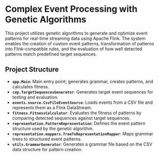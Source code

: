 # Complex Event Processing with Genetic Algorithms

This project utilizes genetic algorithms to generate and optimize event patterns for real-time streaming data using Apache Flink. The system enables the creation of custom event patterns, transformation of patterns into Flink-compatible rules, and the evaluation of how well detected patterns match predefined target sequences.

## Project Structure
- **`app.Main`**: Main entry point; generates grammar, creates patterns, and calculates fitness.
- **`cep.TargetSequencesGenerator`**: Generates target event sequences for testing and evaluation.
- **`events.source.CsvFileEventSource`**: Loads events from a CSV file and represents them as a Flink DataStream.
- **`fitness.FitnessCalculator`**: Evaluates the fitness of patterns by comparing detected sequences against target sequences.
- **`representation.PatternRepresentation`**: Defines the event pattern structure used by the genetic algorithm.
- **`representation.mappers.TreeToRepresentationMapper`**: Maps grammar trees to structured event patterns.
- **`utils.GrammarGenerator`**: Generates a grammar file based on the CSV data structure for pattern creation.
